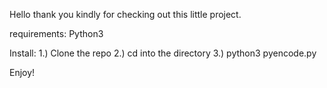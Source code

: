 Hello thank you kindly for checking out this little project. 

requirements: 
Python3

Install:
1.) Clone the repo
2.) cd into the directory
3.) python3 pyencode.py

Enjoy!